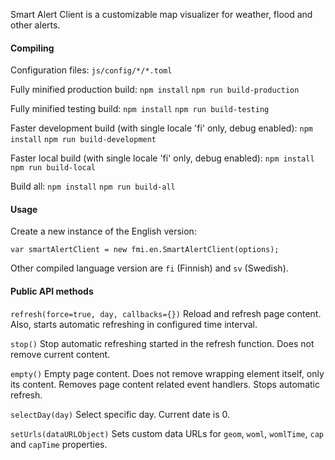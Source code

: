 Smart Alert Client is a customizable map visualizer for weather, flood and other alerts.

#### Compiling

Configuration files:
`js/config/*/*.toml`

Fully minified production build:
`npm install`
`npm run build-production`

Fully minified testing build:
`npm install`
`npm run build-testing`

Faster development build (with single locale 'fi' only, debug enabled):
`npm install`
`npm run build-development`

Faster local build (with single locale 'fi' only, debug enabled):
`npm install`
`npm run build-local`

Build all:
`npm install`
`npm run build-all`

#### Usage

Create a new instance of the English version:

`var smartAlertClient = new fmi.en.SmartAlertClient(options);`

Other compiled language version are `fi` (Finnish) and `sv` (Swedish). 

#### Public API methods

`refresh(force=true, day, callbacks={})`
Reload and refresh page content. Also, starts automatic refreshing in configured time interval.

`stop()`
Stop automatic refreshing started in the refresh function. Does not remove current content.

`empty()`
Empty page content. Does not remove wrapping element itself, only its content. Removes page content related event handlers. Stops automatic refresh.

`selectDay(day)`
Select specific day. Current date is 0.

`setUrls(dataURLObject)`
Sets custom data URLs for `geom`, `woml`, `womlTime`, `cap` and `capTime` properties.
